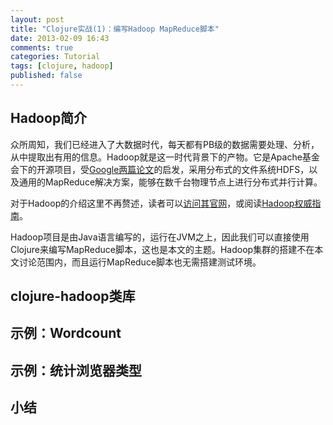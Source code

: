 ```yaml
---
layout: post
title: "Clojure实战(1)：编写Hadoop MapReduce脚本"
date: 2013-02-09 16:43
comments: true
categories: Tutorial
tags: [clojure, hadoop]
published: false
---
```


Hadoop简介
----------

众所周知，我们已经进入了大数据时代，每天都有PB级的数据需要处理、分析，从中提取出有用的信息。Hadoop就是这一时代背景下的产物。它是Apache基金会下的开源项目，受[Google两篇论文](http://en.wikipedia.org/wiki/Apache_Hadoop#Papers)的启发，采用分布式的文件系统HDFS，以及通用的MapReduce解决方案，能够在数千台物理节点上进行分布式并行计算。

对于Hadoop的介绍这里不再赘述，读者可以[访问其官网](http://hadoop.apache.org/)，或阅读[Hadoop权威指南](http://product.dangdang.com/main/product.aspx?product_id=21127813)。

Hadoop项目是由Java语言编写的，运行在JVM之上，因此我们可以直接使用Clojure来编写MapReduce脚本，这也是本文的主题。Hadoop集群的搭建不在本文讨论范围内，而且运行MapReduce脚本也无需搭建测试环境。

clojure-hadoop类库
------------------

示例：Wordcount
---------------

示例：统计浏览器类型
--------------------

小结
----
